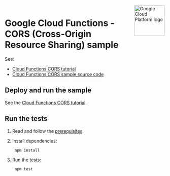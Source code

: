 <img src="https://avatars2.githubusercontent.com/u/2810941?v=3&s=96" alt="Google Cloud Platform logo" title="Google Cloud Platform" align="right" height="96" width="96"/>

# Google Cloud Functions - CORS (Cross-Origin Resource Sharing) sample

See:

* [Cloud Functions CORS tutorial][tutorial]
* [Cloud Functions CORS sample source code][code]

[tutorial]: https://cloud.google.com/functions/docs/writing/http#handling_cors_requests
[code]: index.js

## Deploy and run the sample

See the [Cloud Functions CORS tutorial][tutorial].

## Run the tests

1. Read and follow the [prerequisites](../../#how-to-run-the-tests).

2. Install dependencies:

        npm install

3. Run the tests:

        npm test
